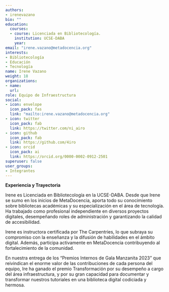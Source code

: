 ```yaml
---
authors:
- irenevazano
bio: ""
education:
  courses:
  - course: Licenciada en Bibliotecología.
    institution: UCSE-DABA 
    year: 
email: "irene.vazano@metadocencia.org"
interests:
- Bibliotecología
- Educación
- Tecnología
name: Irene Vazano
weight: 18
organizations:
- name: 
  url: 
role: Equipo de Infraestructura 
social:
- icon: envelope
  icon_pack: fas
  link: "mailto:irene.vazano@metadocencia.org"
- icon: twitter
  icon_pack: fab
  link: https://twitter.com/ni_airo
- icon: github
  icon_pack: fab
  link: https://github.com/4iro
- icon: orcid
  icon_pack: ai
  link: https://orcid.org/0000-0002-0912-2501
superuser: false
user_groups:
- Integrantes
---
```


**Experiencia y Trayectoria**

Irene es Licenciada en  Bibliotecología en la UCSE-DABA. Desde que Irene se sumo en los inicios de MetaDocencia, aporta todo su conocimiento sobre bibliotecas académicas  y su especialización en el área de tecnología. 
Ha trabajado como profesional independiente en diversos proyectos digitales, desempeñando roles de administración y garantizando la calidad de accesibilidad.

Irene es instructora certificada por The Carpentries, lo que subraya su compromiso con la enseñanza y la difusión de habilidades en el ámbito digital. Además, participa activamente en MetaDocencia contribuyendo al fortalecimiento de la comunidad.

En nuestra entrega de los “Premios Internos de Gala Manzanita 2023” que reivindican el enorme valor de las contribuciones de cada persona del equipo, Ire ha ganado el premio Transformación por su desempeño a cargo del área infraestructura, y por su gran capacidad para documentar y transformar nuestros tutoriales en una biblioteca digital codiciada y hermosa.
